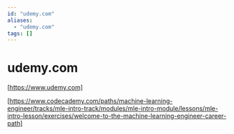 ```yaml
---
id: "udemy.com"
aliases:
  - "udemy.com"
tags: []
---
```


# udemy.com

[https://www.udemy.com]

[https://www.codecademy.com/paths/machine-learning-engineer/tracks/mle-intro-track/modules/mle-intro-module/lessons/mle-intro-lesson/exercises/welcome-to-the-machine-learning-engineer-career-path]


